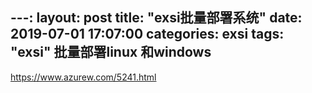 ---:
layout: post
title:  "exsi批量部署系统"
date:   2019-07-01 17:07:00 
categories:  exsi
tags: "exsi" 批量部署linux 和windows
---

https://www.azurew.com/5241.html
